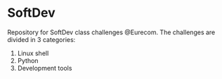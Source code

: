 # SoftDev

Repository for SoftDev class challenges @Eurecom.
The challenges are divided in 3 categories:
1) Linux shell
2) Python 
3) Development tools
